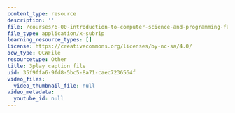 ```yaml
---
content_type: resource
description: ''
file: /courses/6-00-introduction-to-computer-science-and-programming-fall-2008/35f9ffa69fd85bc58a71caec7236564f_tuRYbBvOMRo.vtt
file_type: application/x-subrip
learning_resource_types: []
license: https://creativecommons.org/licenses/by-nc-sa/4.0/
ocw_type: OCWFile
resourcetype: Other
title: 3play caption file
uid: 35f9ffa6-9fd8-5bc5-8a71-caec7236564f
video_files:
  video_thumbnail_file: null
video_metadata:
  youtube_id: null
---
```


